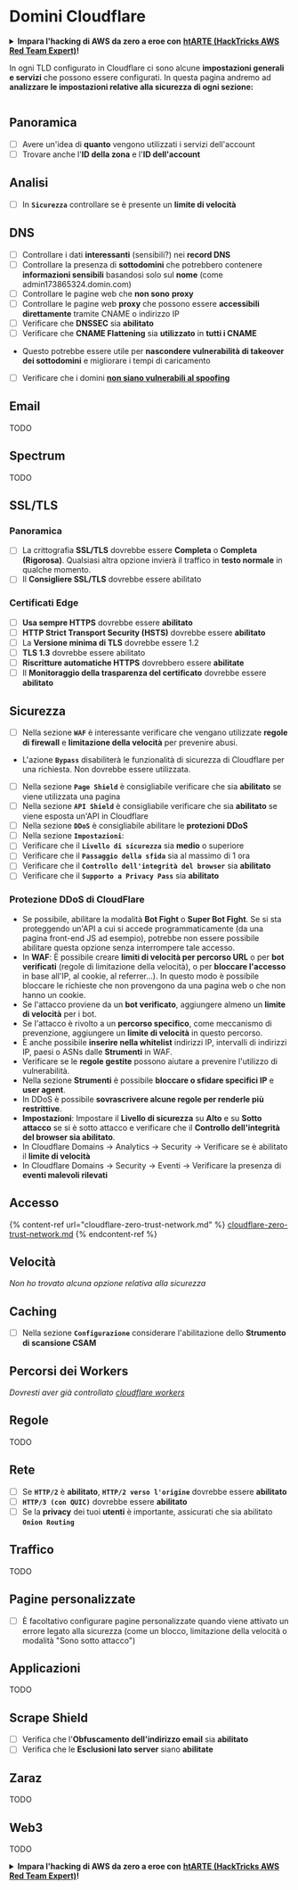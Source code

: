 # Domini Cloudflare

<details>

<summary><strong>Impara l'hacking di AWS da zero a eroe con</strong> <a href="https://training.hacktricks.xyz/courses/arte"><strong>htARTE (HackTricks AWS Red Team Expert)</strong></a><strong>!</strong></summary>

Altri modi per supportare HackTricks:

* Se vuoi vedere la tua **azienda pubblicizzata in HackTricks** o **scaricare HackTricks in PDF** Controlla i [**PACCHETTI DI ABBONAMENTO**](https://github.com/sponsors/carlospolop)!
* Ottieni il [**merchandising ufficiale di PEASS & HackTricks**](https://peass.creator-spring.com)
* Scopri [**The PEASS Family**](https://opensea.io/collection/the-peass-family), la nostra collezione di [**NFT**](https://opensea.io/collection/the-peass-family) esclusivi
* **Unisciti al** 💬 [**gruppo Discord**](https://discord.gg/hRep4RUj7f) o al [**gruppo Telegram**](https://t.me/peass) o **seguimi** su **Twitter** 🐦 [**@hacktricks_live**](https://twitter.com/hacktricks_live)**.**
* **Condividi i tuoi trucchi di hacking inviando PR ai** [**HackTricks**](https://github.com/carlospolop/hacktricks) e [**HackTricks Cloud**](https://github.com/carlospolop/hacktricks-cloud) repository di github.

</details>

In ogni TLD configurato in Cloudflare ci sono alcune **impostazioni generali e servizi** che possono essere configurati. In questa pagina andremo ad **analizzare le impostazioni relative alla sicurezza di ogni sezione:**

<figure><img src="../../.gitbook/assets/image (2) (4).png" alt=""><figcaption></figcaption></figure>

## Panoramica

* [ ] Avere un'idea di **quanto** vengono utilizzati i servizi dell'account
* [ ] Trovare anche l'**ID della zona** e l'**ID dell'account**

## Analisi

* [ ] In **`Sicurezza`** controllare se è presente un **limite di velocità**

## DNS

* [ ] Controllare i dati **interessanti** (sensibili?) nei **record DNS**
* [ ] Controllare la presenza di **sottodomini** che potrebbero contenere **informazioni sensibili** basandosi solo sul **nome** (come admin173865324.domin.com)
* [ ] Controllare le pagine web che **non sono** **proxy**
* [ ] Controllare le pagine web **proxy** che possono essere **accessibili direttamente** tramite CNAME o indirizzo IP
* [ ] Verificare che **DNSSEC** sia **abilitato**
* [ ] Verificare che **CNAME Flattening** sia **utilizzato** in **tutti i CNAME**
* Questo potrebbe essere utile per **nascondere vulnerabilità di takeover dei sottodomini** e migliorare i tempi di caricamento
* [ ] Verificare che i domini [**non siano vulnerabili al spoofing**](https://book.hacktricks.xyz/network-services-pentesting/pentesting-smtp#mail-spoofing)

## **Email**

TODO

## Spectrum

TODO

## SSL/TLS

### **Panoramica**

* [ ] La crittografia **SSL/TLS** dovrebbe essere **Completa** o **Completa (Rigorosa)**. Qualsiasi altra opzione invierà il traffico in **testo normale** in qualche momento.
* [ ] Il **Consigliere SSL/TLS** dovrebbe essere abilitato

### Certificati Edge

* [ ] **Usa sempre HTTPS** dovrebbe essere **abilitato**
* [ ] **HTTP Strict Transport Security (HSTS)** dovrebbe essere **abilitato**
* [ ] La **Versione minima di TLS** dovrebbe essere 1.2
* [ ] **TLS 1.3** dovrebbe essere abilitato
* [ ] **Riscritture automatiche HTTPS** dovrebbero essere **abilitate**
* [ ] Il **Monitoraggio della trasparenza del certificato** dovrebbe essere **abilitato**

## **Sicurezza**

* [ ] Nella sezione **`WAF`** è interessante verificare che vengano utilizzate **regole di firewall** e **limitazione della velocità** per prevenire abusi.
* L'azione **`Bypass`** disabiliterà le funzionalità di sicurezza di Cloudflare per una richiesta. Non dovrebbe essere utilizzata.
* [ ] Nella sezione **`Page Shield`** è consigliabile verificare che sia **abilitato** se viene utilizzata una pagina
* [ ] Nella sezione **`API Shield`** è consigliabile verificare che sia **abilitato** se viene esposta un'API in Cloudflare
* [ ] Nella sezione **`DDoS`** è consigliabile abilitare le **protezioni DDoS**
* [ ] Nella sezione **`Impostazioni`**:
* [ ] Verificare che il **`Livello di sicurezza`** sia **medio** o superiore
* [ ] Verificare che il **`Passaggio della sfida`** sia al massimo di 1 ora
* [ ] Verificare che il **`Controllo dell'integrità del browser`** sia **abilitato**
* [ ] Verificare che il **`Supporto a Privacy Pass`** sia **abilitato**

### **Protezione DDoS di CloudFlare**

* Se possibile, abilitare la modalità **Bot Fight** o **Super Bot Fight**. Se si sta proteggendo un'API a cui si accede programmaticamente (da una pagina front-end JS ad esempio), potrebbe non essere possibile abilitare questa opzione senza interrompere tale accesso.
* In **WAF**: È possibile creare **limiti di velocità per percorso URL** o per **bot verificati** (regole di limitazione della velocità), o per **bloccare l'accesso** in base all'IP, al cookie, al referrer...). In questo modo è possibile bloccare le richieste che non provengono da una pagina web o che non hanno un cookie.
* Se l'attacco proviene da un **bot verificato**, aggiungere almeno un **limite di velocità** per i bot.
* Se l'attacco è rivolto a un **percorso specifico**, come meccanismo di prevenzione, aggiungere un **limite di velocità** in questo percorso.
* È anche possibile **inserire nella whitelist** indirizzi IP, intervalli di indirizzi IP, paesi o ASNs dalle **Strumenti** in WAF.
* Verificare se le **regole gestite** possono aiutare a prevenire l'utilizzo di vulnerabilità.
* Nella sezione **Strumenti** è possibile **bloccare o sfidare specifici IP** e **user agent**.
* In DDoS è possibile **sovrascrivere alcune regole per renderle più restrittive**.
* **Impostazioni**: Impostare il **Livello di sicurezza** su **Alto** e su **Sotto attacco** se si è sotto attacco e verificare che il **Controllo dell'integrità del browser sia abilitato**.
* In Cloudflare Domains -> Analytics -> Security -> Verificare se è abilitato il **limite di velocità**
* In Cloudflare Domains -> Security -> Eventi -> Verificare la presenza di **eventi malevoli rilevati**

## Accesso

{% content-ref url="cloudflare-zero-trust-network.md" %}
[cloudflare-zero-trust-network.md](cloudflare-zero-trust-network.md)
{% endcontent-ref %}

## Velocità

_Non ho trovato alcuna opzione relativa alla sicurezza_

## Caching

* [ ] Nella sezione **`Configurazione`** considerare l'abilitazione dello **Strumento di scansione CSAM**

## **Percorsi dei Workers**

_Dovresti aver già controllato_ [_cloudflare workers_](./#workers)

## Regole

TODO

## Rete

* [ ] Se **`HTTP/2`** è **abilitato**, **`HTTP/2 verso l'origine`** dovrebbe essere **abilitato**
* [ ] **`HTTP/3 (con QUIC)`** dovrebbe essere **abilitato**
* [ ] Se la **privacy** dei tuoi **utenti** è importante, assicurati che sia abilitato **`Onion Routing`**

## **Traffico**

TODO

## Pagine personalizzate

* [ ] È facoltativo configurare pagine personalizzate quando viene attivato un errore legato alla sicurezza (come un blocco, limitazione della velocità o modalità "Sono sotto attacco")
## Applicazioni

TODO

## Scrape Shield

* [ ] Verifica che l'**Obfuscamento dell'indirizzo email** sia **abilitato**
* [ ] Verifica che le **Esclusioni lato server** siano **abilitate**

## **Zaraz**

TODO

## **Web3**

TODO

<details>

<summary><strong>Impara l'hacking di AWS da zero a eroe con</strong> <a href="https://training.hacktricks.xyz/courses/arte"><strong>htARTE (HackTricks AWS Red Team Expert)</strong></a><strong>!</strong></summary>

Altri modi per supportare HackTricks:

* Se vuoi vedere la tua **azienda pubblicizzata in HackTricks** o **scaricare HackTricks in PDF**, controlla i [**PACCHETTI DI ABBONAMENTO**](https://github.com/sponsors/carlospolop)!
* Ottieni il [**merchandising ufficiale di PEASS & HackTricks**](https://peass.creator-spring.com)
* Scopri [**The PEASS Family**](https://opensea.io/collection/the-peass-family), la nostra collezione di [**NFT**](https://opensea.io/collection/the-peass-family) esclusivi
* **Unisciti al** 💬 [**gruppo Discord**](https://discord.gg/hRep4RUj7f) o al [**gruppo Telegram**](https://t.me/peass) o **seguimi** su **Twitter** 🐦 [**@hacktricks_live**](https://twitter.com/hacktricks_live)**.**
* **Condividi i tuoi trucchi di hacking inviando PR ai repository di** [**HackTricks**](https://github.com/carlospolop/hacktricks) e [**HackTricks Cloud**](https://github.com/carlospolop/hacktricks-cloud) github.

</details>
